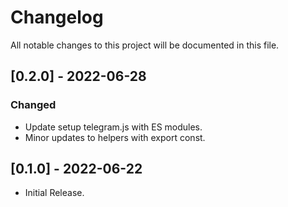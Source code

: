 # Changelog

All notable changes to this project will be documented in this file.

## [0.2.0] - 2022-06-28

### Changed

- Update setup telegram.js with ES modules.
- Minor updates to helpers with export const.

## [0.1.0] - 2022-06-22

- Initial Release.

